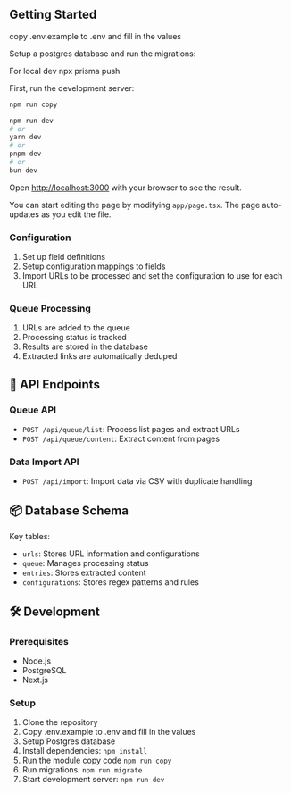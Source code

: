 ## Getting Started

copy .env.example to .env and fill in the values

Setup a postgres database and run the migrations:

For local dev 
npx prisma push

First, run the development server:

```bash
npm run copy

npm run dev
# or
yarn dev
# or
pnpm dev
# or
bun dev
```

Open [http://localhost:3000](http://localhost:3000) with your browser to see the result.

You can start editing the page by modifying `app/page.tsx`. The page auto-updates as you edit the file.



### Configuration
1. Set up field definitions
2. Setup configuration mappings to fields
3. Import URLs to be processed and set the configuration to use for each URL

### Queue Processing
1. URLs are added to the queue
2. Processing status is tracked
3. Results are stored in the database
4. Extracted links are automatically deduped

## 🚀 API Endpoints

### Queue API
- `POST /api/queue/list`: Process list pages and extract URLs
- `POST /api/queue/content`: Extract content from pages

### Data Import API
- `POST /api/import`: Import data via CSV with duplicate handling

## 📦 Database Schema

Key tables:
- `urls`: Stores URL information and configurations
- `queue`: Manages processing status
- `entries`: Stores extracted content
- `configurations`: Stores regex patterns and rules

## 🛠 Development

### Prerequisites
- Node.js
- PostgreSQL
- Next.js

### Setup
1. Clone the repository
2. Copy .env.example to .env and fill in the values
3. Setup Postgres database
4. Install dependencies: `npm install`
5. Run the module copy code `npm run copy`
6. Run migrations: `npm run migrate`
7. Start development server: `npm run dev`

